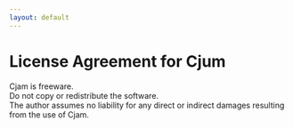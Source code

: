 ```yaml
---
layout: default
---
```


# License Agreement for Cjum

Cjam is freeware.  
Do not copy or redistribute the software.  
The author assumes no liability for any direct or indirect damages resulting from the use of Cjam.  
